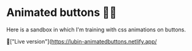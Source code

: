 # Animated buttons 👋🏿

Here is a sandbox in which I'm training with css animations on buttons.

🔗["Live version"](https://lubin-animatedbuttons.netlify.app/